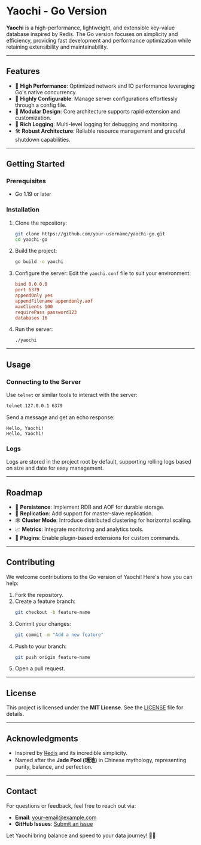 
# Yaochi - Go Version

**Yaochi** is a high-performance, lightweight, and extensible key-value database inspired by Redis. The Go version focuses on simplicity and efficiency, providing fast development and performance optimization while retaining extensibility and maintainability.

---

## **Features**

- 🚀 **High Performance**: Optimized network and IO performance leveraging Go's native concurrency.
- 🔧 **Highly Configurable**: Manage server configurations effortlessly through a config file.
- 🌈 **Modular Design**: Core architecture supports rapid extension and customization.
- 📜 **Rich Logging**: Multi-level logging for debugging and monitoring.
- 🛠️ **Robust Architecture**: Reliable resource management and graceful shutdown capabilities.

---

## **Getting Started**

### Prerequisites

- Go 1.19 or later

### Installation

1. Clone the repository:
   ```bash
   git clone https://github.com/your-username/yaochi-go.git
   cd yaochi-go
   ```

2. Build the project:
   ```bash
   go build -o yaochi
   ```

3. Configure the server:
   Edit the `yaochi.conf` file to suit your environment:
   ```conf
   bind 0.0.0.0
   port 6379
   appendOnly yes
   appendFilename appendonly.aof
   maxClients 100
   requirePass password123
   databases 16
   ```

4. Run the server:
   ```bash
   ./yaochi
   ```

---

## **Usage**

### Connecting to the Server

Use `telnet` or similar tools to interact with the server:

```bash
telnet 127.0.0.1 6379
```

Send a message and get an echo response:
```plaintext
Hello, Yaochi!
Hello, Yaochi!
```

### Logs

Logs are stored in the project root by default, supporting rolling logs based on size and date for easy management.

---

## **Roadmap**

- 🔄 **Persistence**: Implement RDB and AOF for durable storage.
- 📡 **Replication**: Add support for master-slave replication.
- 🕸️ **Cluster Mode**: Introduce distributed clustering for horizontal scaling.
- 📈 **Metrics**: Integrate monitoring and analytics tools.
- 🧩 **Plugins**: Enable plugin-based extensions for custom commands.

---

## **Contributing**

We welcome contributions to the Go version of Yaochi! Here's how you can help:
1. Fork the repository.
2. Create a feature branch:
   ```bash
   git checkout -b feature-name
   ```
3. Commit your changes:
   ```bash
   git commit -m "Add a new feature"
   ```
4. Push to your branch:
   ```bash
   git push origin feature-name
   ```
5. Open a pull request.

---

## **License**

This project is licensed under the **MIT License**. See the [LICENSE](LICENSE) file for details.

---

## **Acknowledgments**

- Inspired by [Redis](https://redis.io/) and its incredible simplicity.
- Named after the **Jade Pool (瑶池)** in Chinese mythology, representing purity, balance, and perfection.

---

## **Contact**

For questions or feedback, feel free to reach out via:
- **Email**: your-email@example.com
- **GitHub Issues**: [Submit an issue](https://github.com/your-username/yaochi-go/issues)

Let Yaochi bring balance and speed to your data journey! 🌊✨
